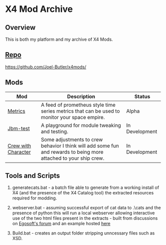 # X4 Mod Archive

## Overview
This is both my platform and my archive of X4 Mods.

## [Repo](https://github.com/Joel-Butler/x4mods/)
https://github.com/Joel-Butler/x4mods/

## Mods

|Mod                        |Description                                         |Status         |
|-----                      |-----                                               |-----          |
|[Metrics](Mod-jbm-metrics.md)|A feed of prometheus style time series metrics that can be used to monitor your space empire.|Alpha|
|[Jbm-test](Mod-Jbm-test.md)| A playground for module tweaking and testing.      |In Development |
|[Crew with Character](Mod-jbm-crew-with-character.md)|Some adjustments to crew behavior I think will add some fun and rewards to being more attached to your ship crew. | In Development |

## Tools and Scripts
1. generatecats.bat - a batch file able to generate from a working install of X4 (and the presence of the X4 Catalog tool) the extracted resources required for modding.

2. webserver.bat - assuming successful export of cat data to .\cats and the presence of python this will run a local webserver allowing interactive use of the two html files present in the extracts - built from discussions on [Egosoft's forum](https://forum.egosoft.com/viewtopic.php?f=181&t=432098#p4997854) and an example hosted [here](https://github.com/temetvince/template-x4-mod)

3. Build.bat - creates an output folder stripping unncessary files such as XSD.
